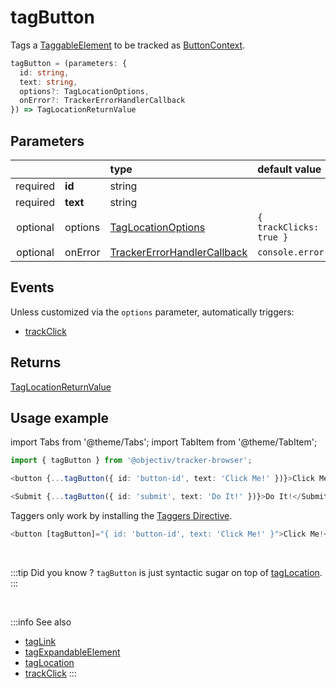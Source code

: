# tagButton

Tags a [TaggableElement](/tracking/api-reference/definitions/TaggableElement.md) to be tracked as [ButtonContext](/taxonomy/location-contexts/ButtonContext.md).  

```typescript
tagButton = (parameters: {
  id: string,
  text: string,
  options?: TagLocationOptions,
  onError?: TrackerErrorHandlerCallback
}) => TagLocationReturnValue
```

## Parameters
|          |          | type                                                                                              | default value
| :-:      | :--      | :--                                                                                               | :--           
| required | **id**   | string                                                                                            |
| required | **text** | string                                                                                            |
| optional | options  | [TagLocationOptions](/tracking/api-reference/definitions/TagLocationOptions.md)                   | `{ trackClicks: true }`
| optional | onError  | [TrackerErrorHandlerCallback](/tracking/api-reference/definitions/TrackerErrorHandlerCallback.md) | `console.error`

## Events

Unless customized via the `options` parameter, automatically triggers:

- [trackClick](/tracking/api-reference/eventTrackers/trackClick.md)

## Returns
[TagLocationReturnValue](/tracking/api-reference/definitions/TagLocationReturnValue.md)

## Usage example

import Tabs from '@theme/Tabs';
import TabItem from '@theme/TabItem';

<Tabs>
  <TabItem value="react" label="React" default>

```typescript jsx
import { tagButton } from '@objectiv/tracker-browser';
```

```typescript jsx
<button {...tagButton({ id: 'button-id', text: 'Click Me!' })}>Click Me!</button>
```

```typescript jsx
<Submit {...tagButton({ id: 'submit', text: 'Do It!' })}>Do It!</Submit>
```

  </TabItem>
  <TabItem value="angular" label="Angular">

Taggers only work by installing the [Taggers Directive](/tracking/how-to-guides/angular/getting-started.md#optional---configure-taggers-directive).

```typescript jsx
<button [tagButton]="{ id: 'button-id', text: 'Click Me!' }">Click Me!</button>
```

  </TabItem>
</Tabs>

<br />

:::tip Did you know ?
`tagButton` is just syntactic sugar on top of [tagLocation](/tracking/api-reference/locationTaggers/tagLocation.md).
:::

<br />

:::info See also
- [tagLink](/tracking/api-reference/locationTaggers/tagLink.md)
- [tagExpandableElement](/tracking/api-reference/locationTaggers/tagExpandableElement.md)
- [tagLocation](/tracking/api-reference/locationTaggers/tagLocation.md)
- [trackClick](/tracking/api-reference/eventTrackers/trackClick.md)
:::
